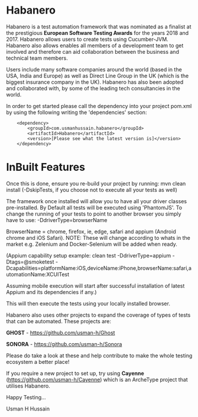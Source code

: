 # Habanero
Habanero is a test automation framework that was nominated as a finalist at the prestigious **European Software Testing Awards** for the years 2018 and 2017. Habanero allows users to create tests using Cucumber-JVM. 
Habanero also allows enables all members of a development team to get involved and therefore can aid collaboration between the business and technical team members.

Users include many software companies around the world (based in the USA, India and Europe) as well as Direct Line Group in the UK (which is the biggest insurance company in the UK). 
Habanero has also been adopted and collaborated with, by some of the leading tech consultancies in the world. 

In order to get started please call the dependency into your project pom.xml by using the following writing the 'dependencies' section:

        <dependency>
            <groupId>com.usmanhussain.habanero</groupId>
            <artifactId>Habanero</artifactId>
            <version>[Please see what the latest version is]</version>
        </dependency>

# InBuilt Features
Once this is done, ensure you re-build your project by running:
mvn clean install (-DskipTests, if you choose not to execute all your tests as well)

The framework once installed will allow you to have all your driver classes pre-installed. By Default all tests will be executed using 'PhantomJS'.
To change the running of your tests to point to another browser you simply have to use:
-DdriverType=browserName

BrowserName = chrome, firefox, ie, edge, safari and appium (Android chrome and iOS Safari).
NOTE: These will change according to whats in the market e.g. Zelenium and Docker-Selenium will be added when ready.

(Appium capability setup example: clean test -DdriverType=appium -Dtags=@smoketest -Dcapabilities=platformName:iOS,deviceName:iPhone,browserName:safari,automationName:XCUITest
 
 Assuming mobile execution will start after successful installation of latest Appium and its dependencies if any.)

This will then execute the tests using your locally installed browser.

Habanero also uses other projects to expand the coverage of types of tests that can be automated.
These projects are:

**GHOST** - https://github.com/usman-h/Ghost

**SONORA** - https://github.com/usman-h/Sonora

Please do take a look at these and help contribute to make the whole testing ecosystem a better place!

If you require a new project to set up, try using **Cayenne** (https://github.com/usman-h/Cayenne) which is an ArcheType project that utilises Habanero.

Happy Testing...

Usman H Hussain

